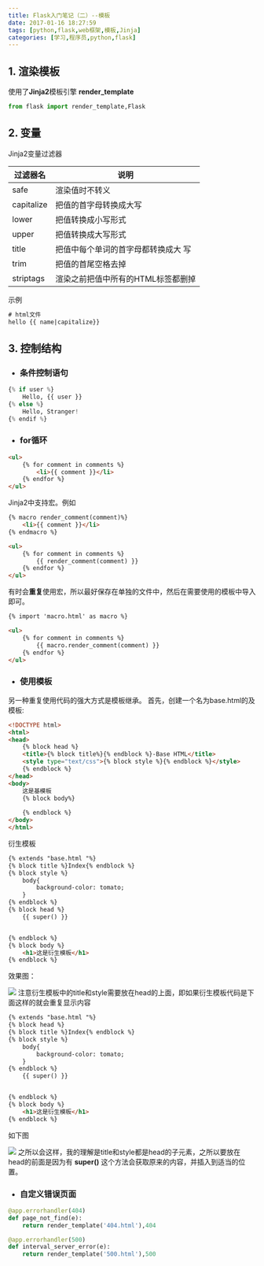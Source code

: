 ```yaml
---
title: Flask入门笔记（二）--模板
date: 2017-01-16 18:27:59
tags: [python,flask,web框架,模板,Jinja]
categories: [学习,程序员,python,flask]
---
```



## **1. 渲染模板**

使用了**Jinja2**模板引擎
**render_template**

```python
from flask import render_template,Flask
```

<!--more-->

## **2. 变量**

Jinja2变量过滤器

| 过滤器名 | 说明 |
| --- | --- |
| safe | 渲染值时不转义 |
| capitalize | 把值的首字母转换成大写 |
| lower | 把值转换成小写形式 |
| upper | 把值转换成大写形式 |
| title | 把值中每个单词的首字母都转换成大 写 |
| trim | 把值的首尾空格去掉 |
| striptags | 渲染之前把值中所有的HTML标签都删掉 |

示例
```html
# html文件
hello {{ name|capitalize}}
```

## **3. 控制结构**
- ### **条件控制语句**

```python
{% if user %}
    Hello, {{ user }}
{% else %}
    Hello, Stranger!
{% endif %}
```

- ### **for循环**

```html
<ul>
    {% for comment in comments %}
    	<li>{{ comment }}</li>
    {% endfor %}
</ul>
```

Jinja2中支持宏。例如
```html
{% macro render_comment(comment)%}
    <li>{{ comment }}</li>
{% endmacro %}

<ul>
    {% for comment in comments %}
    	{{ render_comment(comment) }}
    {% endfor %}
</ul>
```

有时会**重复**使用宏，所以最好保存在单独的文件中，然后在需要使用的模板中导入即可。

```html
{% import 'macro.html' as macro %}

<ul>
    {% for comment in comments %}
    	{{ macro.render_comment(comment) }}
    {% endfor %}
</ul>
```

- ### **使用模板**

另一种重复使用代码的强大方式是模板继承。
首先，创建一个名为base.html的及模板:
```html
<!DOCTYPE html>
<html>
<head>
	{% block head %}
	<title>{% block title%}{% endblock %}-Base HTML</title>
	<style type="text/css">{% block style %}{% endblock %}</style>
	{% endblock %}
</head>
<body>
	这是基模板
	{% block body%}
		
	{% endblock %}
</body>
</html>
```

衍生模板
```html
{% extends "base.html "%}
{% block title %}Index{% endblock %}
{% block style %}
	body{
		background-color: tomato;
	}
{% endblock %}
{% block head %}
	{{ super() }}


{% endblock %}
{% block body %}
	<h1>这是衍生模板</h1>
{% endblock %}
```
效果图：

![](http://p1.bqimg.com/567571/8ba8ba915e95ef6b.png)
注意衍生模板中的title和style需要放在head的上面，即如果衍生模板代码是下面这样的就会重复显示内容
```html
{% extends "base.html "%}
{% block head %}
{% block title %}Index{% endblock %}
{% block style %}
	body{
		background-color: tomato;
	}
{% endblock %}
	{{ super() }}


{% endblock %}
{% block body %}
	<h1>这是衍生模板</h1>
{% endblock %}
```

如下图

![](http://p1.bqimg.com/567571/e77287e10d18a3c2.png)
之所以会这样，我的理解是title和style都是head的子元素，之所以要放在head的前面是因为有 **super()** 这个方法会获取原来的内容，并插入到适当的位置。

- ### **自定义错误页面**

```python
@app.errorhandler(404)
def page_not_find(e):
	return render_template('404.html'),404

@app.errorhandler(500)
def interval_server_error(e):
	return render_template('500.html'),500
```